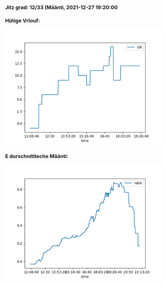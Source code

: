 ### Jitz grad: 12/33 (Määnti, 2021-12-27 19:20:00

### Hütige Vrlouf:
![Graph](Today.png)

### E durschnittleche Määnti:
![Graph](Määnti.png)